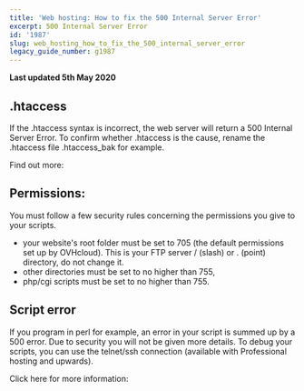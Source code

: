 ```yaml
---
title: 'Web hosting: How to fix the 500 Internal Server Error'
excerpt: 500 Internal Server Error
id: '1987'
slug: web_hosting_how_to_fix_the_500_internal_server_error
legacy_guide_number: g1987
---
```


**Last updated 5th May 2020**

## .htaccess
If the .htaccess syntax is incorrect, the web server will return a 500 Internal Server Error. To confirm whether .htaccess is the cause, rename the .htaccess file .htaccess_bak for example. 

Find out more:[]({legacy}1967)


## Permissions:
You must follow a few security rules concerning the permissions you give to your scripts. 

- your website's root folder must be set to 705 (the default permissions set up by OVHcloud). This is your FTP server / (slash) or . (point) directory, do not change it. 
- other directories must be set to no higher than 755,
- php/cgi scripts must be set to no higher than 755.




## Script error
If you program in perl for example, an error in your script is summed up by a 500 error. Due to security you will not be given more details. To debug your scripts, you can use the telnet/ssh connection (available with Professional hosting and upwards).

Click here for more information: []({legacy}1962)

